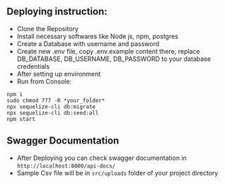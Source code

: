 ## Deploying instruction:

* Clone the Repository
* Install necessary softwares like Node js, npm, postgres
* Create a Database with username and password
* Create new .env file, copy .env.example content there, replace DB_DATABASE, DB_USERNAME, DB_PASSWORD to your database credentials
* After setting up environment
* Run from Console:
```
npm i
sudo chmod 777 -R *your_folder*
npx sequelize-cli db:migrate
npx sequelize-cli db:seed:all
npm start
```
## Swagger Documentation

 * After Deploying you can check swagger documentation in `http://localhost:8000/api-docs/` 
 * Sample Csv file will be in `src/uploads` folder of your project directory